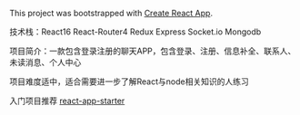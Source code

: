 This project was bootstrapped with [Create React App](https://github.com/facebookincubator/create-react-app).

技术栈：React16 React-Router4 Redux Express Socket.io Mongodb

项目简介：一款包含登录注册的聊天APP，包含登录、注册、信息补全、联系人、未读消息、个人中心

项目难度适中，适合需要进一步了解React与node相关知识的人练习

入门项目推荐 [react-app-starter](https://github.com/zhixinpeng/react-app-starter)